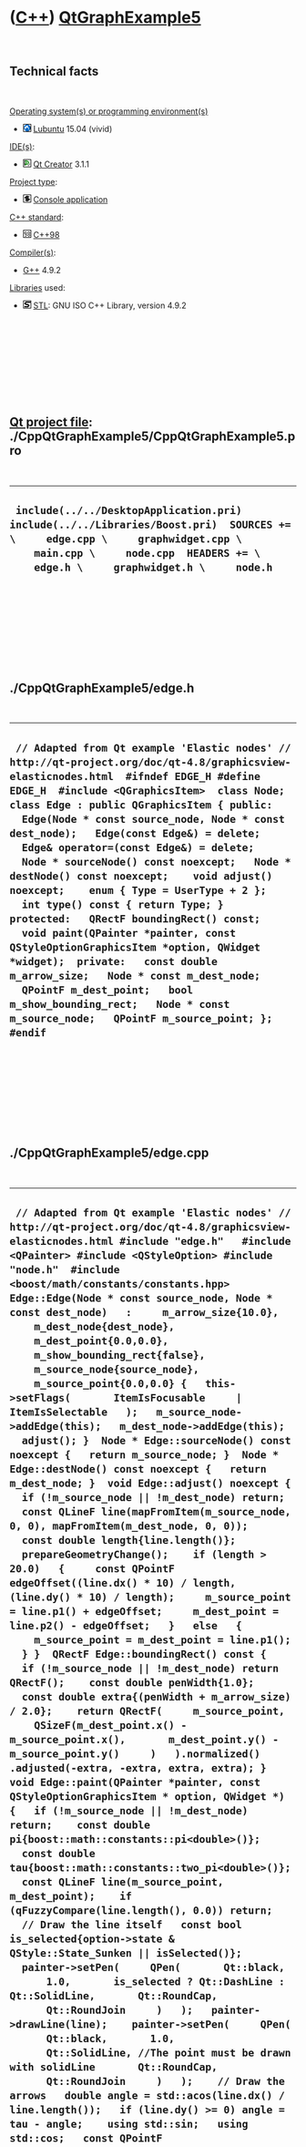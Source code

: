 
 

 

 

 

 

([C++](Cpp.md)) [QtGraphExample5](CppQtGraphExample5.md)
==========================================================

 

Technical facts
---------------

 

[Operating system(s) or programming environment(s)](CppOs.md)

-   ![Lubuntu](PicLubuntu.png) [Lubuntu](CppLubuntu.md) 15.04 (vivid)

[IDE(s)](CppIde.md):

-   ![Qt Creator](PicQtCreator.png) [Qt Creator](CppQtCreator.md) 3.1.1

[Project type](CppQtProjectType.md):

-   ![console](PicConsole.png) [Console
    application](CppConsoleApplication.md)

[C++ standard](CppStandard.md):

-   ![C++98](PicCpp98.png) [C++98](Cpp98.md)

[Compiler(s)](CppCompiler.md):

-   [G++](CppGpp.md) 4.9.2

[Libraries](CppLibrary.md) used:

-   ![STL](PicStl.png) [STL](CppStl.md): GNU ISO C++ Library, version
    4.9.2

 

 

 

 

 

[Qt project file](CppQtProjectFile.md): ./CppQtGraphExample5/CppQtGraphExample5.pro
------------------------------------------------------------------------------------

 

  ----------------------------------------------------------------------------------------------------------------------------------------------------------------------------------------------------------------------
  ` include(../../DesktopApplication.pri) include(../../Libraries/Boost.pri)  SOURCES += \     edge.cpp \     graphwidget.cpp \     main.cpp \     node.cpp  HEADERS += \     edge.h \     graphwidget.h \     node.h`
  ----------------------------------------------------------------------------------------------------------------------------------------------------------------------------------------------------------------------

 

 

 

 

 

./CppQtGraphExample5/edge.h
---------------------------

 

  ----------------------------------------------------------------------------------------------------------------------------------------------------------------------------------------------------------------------------------------------------------------------------------------------------------------------------------------------------------------------------------------------------------------------------------------------------------------------------------------------------------------------------------------------------------------------------------------------------------------------------------------------------------------------------------------------------------------------------------------------------------------------------------------------------------------------------------------------------------------------------------
  ` // Adapted from Qt example 'Elastic nodes' // http://qt-project.org/doc/qt-4.8/graphicsview-elasticnodes.html  #ifndef EDGE_H #define EDGE_H  #include <QGraphicsItem>  class Node;  class Edge : public QGraphicsItem { public:   Edge(Node * const source_node, Node * const dest_node);   Edge(const Edge&) = delete;   Edge& operator=(const Edge&) = delete;    Node * sourceNode() const noexcept;   Node * destNode() const noexcept;    void adjust() noexcept;    enum { Type = UserType + 2 };   int type() const { return Type; }  protected:   QRectF boundingRect() const;   void paint(QPainter *painter, const QStyleOptionGraphicsItem *option, QWidget *widget);  private:   const double m_arrow_size;   Node * const m_dest_node;   QPointF m_dest_point;   bool m_show_bounding_rect;   Node * const m_source_node;   QPointF m_source_point; };   #endif`
  ----------------------------------------------------------------------------------------------------------------------------------------------------------------------------------------------------------------------------------------------------------------------------------------------------------------------------------------------------------------------------------------------------------------------------------------------------------------------------------------------------------------------------------------------------------------------------------------------------------------------------------------------------------------------------------------------------------------------------------------------------------------------------------------------------------------------------------------------------------------------------------

 

 

 

 

 

./CppQtGraphExample5/edge.cpp
-----------------------------

 

  -------------------------------------------------------------------------------------------------------------------------------------------------------------------------------------------------------------------------------------------------------------------------------------------------------------------------------------------------------------------------------------------------------------------------------------------------------------------------------------------------------------------------------------------------------------------------------------------------------------------------------------------------------------------------------------------------------------------------------------------------------------------------------------------------------------------------------------------------------------------------------------------------------------------------------------------------------------------------------------------------------------------------------------------------------------------------------------------------------------------------------------------------------------------------------------------------------------------------------------------------------------------------------------------------------------------------------------------------------------------------------------------------------------------------------------------------------------------------------------------------------------------------------------------------------------------------------------------------------------------------------------------------------------------------------------------------------------------------------------------------------------------------------------------------------------------------------------------------------------------------------------------------------------------------------------------------------------------------------------------------------------------------------------------------------------------------------------------------------------------------------------------------------------------------------------------------------------------------------------------------------------------------------------------------------------------------------------------------------------------------------------------------------------------------------------------------------------------------------------------------------------------------------------------------------------------------------------------------------------------------------------------------------------------------------------------------------------------------------------------------------------------------------------------------------------------------------------------------------------------------------------------------------------------------------------------------------------------------------------------------------------------------------------------------------------------------------------------------------------------------------------------------------------------------------------------------------------------------------------------------------------------------------------------------------------------------------------------------------------------------------------------------------------------------------------------------------------------------------------------------------------------------------------------------------------------------------------------------------------------------------------------------------------------------------------------------------------------
  ` // Adapted from Qt example 'Elastic nodes' // http://qt-project.org/doc/qt-4.8/graphicsview-elasticnodes.html #include "edge.h"   #include <QPainter> #include <QStyleOption> #include "node.h"  #include <boost/math/constants/constants.hpp>  Edge::Edge(Node * const source_node, Node * const dest_node)   :     m_arrow_size{10.0},     m_dest_node{dest_node},     m_dest_point{0.0,0.0},     m_show_bounding_rect{false},     m_source_node{source_node},     m_source_point{0.0,0.0} {   this->setFlags(       ItemIsFocusable     | ItemIsSelectable   );   m_source_node->addEdge(this);   m_dest_node->addEdge(this);   adjust(); }  Node * Edge::sourceNode() const noexcept {   return m_source_node; }  Node * Edge::destNode() const noexcept {   return m_dest_node; }  void Edge::adjust() noexcept {   if (!m_source_node || !m_dest_node) return;    const QLineF line(mapFromItem(m_source_node, 0, 0), mapFromItem(m_dest_node, 0, 0));   const double length{line.length()};    prepareGeometryChange();    if (length > 20.0)   {     const QPointF edgeOffset((line.dx() * 10) / length, (line.dy() * 10) / length);     m_source_point = line.p1() + edgeOffset;     m_dest_point = line.p2() - edgeOffset;   }   else   {     m_source_point = m_dest_point = line.p1();   } }  QRectF Edge::boundingRect() const {   if (!m_source_node || !m_dest_node) return QRectF();    const double penWidth{1.0};   const double extra{(penWidth + m_arrow_size) / 2.0};    return QRectF(     m_source_point,     QSizeF(m_dest_point.x() - m_source_point.x(),       m_dest_point.y() - m_source_point.y()     )   ).normalized()    .adjusted(-extra, -extra, extra, extra); }  void Edge::paint(QPainter *painter, const QStyleOptionGraphicsItem * option, QWidget *) {   if (!m_source_node || !m_dest_node) return;    const double pi{boost::math::constants::pi<double>()};   const double tau{boost::math::constants::two_pi<double>()};     const QLineF line(m_source_point, m_dest_point);    if (qFuzzyCompare(line.length(), 0.0)) return;    // Draw the line itself   const bool is_selected{option->state & QStyle::State_Sunken || isSelected()};   painter->setPen(     QPen(       Qt::black,       1.0,       is_selected ? Qt::DashLine : Qt::SolidLine,       Qt::RoundCap,       Qt::RoundJoin     )   );   painter->drawLine(line);    painter->setPen(     QPen(       Qt::black,       1.0,       Qt::SolidLine, //The point must be drawn with solidLine       Qt::RoundCap,       Qt::RoundJoin     )   );    // Draw the arrows   double angle = std::acos(line.dx() / line.length());   if (line.dy() >= 0) angle = tau - angle;    using std::sin;   using std::cos;   const QPointF sourceArrowP1{m_source_point + QPointF(sin(angle + pi / 3.0) * m_arrow_size,cos(angle + pi / 3.0) * m_arrow_size)};   const QPointF sourceArrowP2{m_source_point + QPointF(sin(angle + pi - pi / 3.0) * m_arrow_size,cos(angle + pi - pi / 3.0) * m_arrow_size)};   const QPointF destArrowP1{m_dest_point + QPointF(sin(angle - pi / 3.0) * m_arrow_size,cos(angle - pi / 3.0) * m_arrow_size)};   const QPointF destArrowP2{m_dest_point + QPointF(sin(angle - pi + pi / 3.0) * m_arrow_size,cos(angle - pi + pi / 3.0) * m_arrow_size)};    painter->setBrush(Qt::black);   painter->drawPolygon(QPolygonF() << line.p1() << sourceArrowP1 << sourceArrowP2);   painter->drawPolygon(QPolygonF() << line.p2() << destArrowP1 << destArrowP2);    //Draw the bounding rectangle   if (m_show_bounding_rect)   {     painter->setBrush(QBrush(QColor(0,0,255,32)));     painter->setPen(QPen(QColor(0,0,255,64)));     painter->drawRect(this->boundingRect());   } }`
  -------------------------------------------------------------------------------------------------------------------------------------------------------------------------------------------------------------------------------------------------------------------------------------------------------------------------------------------------------------------------------------------------------------------------------------------------------------------------------------------------------------------------------------------------------------------------------------------------------------------------------------------------------------------------------------------------------------------------------------------------------------------------------------------------------------------------------------------------------------------------------------------------------------------------------------------------------------------------------------------------------------------------------------------------------------------------------------------------------------------------------------------------------------------------------------------------------------------------------------------------------------------------------------------------------------------------------------------------------------------------------------------------------------------------------------------------------------------------------------------------------------------------------------------------------------------------------------------------------------------------------------------------------------------------------------------------------------------------------------------------------------------------------------------------------------------------------------------------------------------------------------------------------------------------------------------------------------------------------------------------------------------------------------------------------------------------------------------------------------------------------------------------------------------------------------------------------------------------------------------------------------------------------------------------------------------------------------------------------------------------------------------------------------------------------------------------------------------------------------------------------------------------------------------------------------------------------------------------------------------------------------------------------------------------------------------------------------------------------------------------------------------------------------------------------------------------------------------------------------------------------------------------------------------------------------------------------------------------------------------------------------------------------------------------------------------------------------------------------------------------------------------------------------------------------------------------------------------------------------------------------------------------------------------------------------------------------------------------------------------------------------------------------------------------------------------------------------------------------------------------------------------------------------------------------------------------------------------------------------------------------------------------------------------------------------------------------------------

 

 

 

 

 

./CppQtGraphExample5/graphwidget.h
----------------------------------

 

  ---------------------------------------------------------------------------------------------------------------------------------------------------------------------------------------------------------------------------------------------------------------------------------------------------------------------------------------------------------------------------------------------------------------------------------------------------------------------------------------------------------------------------------------------------------------------------------------------------------------------------------------------------------------------------------------------------------------------------------------------------------------------------------------------------------------------------------------------------------------------------------------------------------------------------------------------------------------------
  ` // Adapted from Qt example 'Elastic nodes' // http://qt-project.org/doc/qt-4.8/graphicsview-elasticnodes.html  #ifndef GRAPHWIDGET_H #define GRAPHWIDGET_H  #include <QGraphicsView>  class Node;  class GraphWidget : public QGraphicsView {   Q_OBJECT  public:   GraphWidget(QWidget *parent = 0);   GraphWidget(const GraphWidget&) = delete;   GraphWidget& operator=(const GraphWidget&) = delete;    ///Create a new node. The Node* is managed by GraphWidget   Node* createNode() noexcept;    void itemMoved() noexcept;  public slots:   void shuffle() noexcept;   void zoomIn() noexcept;   void zoomOut() noexcept;  protected:   void keyPressEvent(QKeyEvent *event) noexcept override;   void timerEvent(QTimerEvent *event) noexcept override;   void wheelEvent(QWheelEvent *event) noexcept override;   void scaleView(qreal scaleFactor) noexcept;  private:   int m_timer_id;   Node * m_active_node; //The current active node };  #endif`
  ---------------------------------------------------------------------------------------------------------------------------------------------------------------------------------------------------------------------------------------------------------------------------------------------------------------------------------------------------------------------------------------------------------------------------------------------------------------------------------------------------------------------------------------------------------------------------------------------------------------------------------------------------------------------------------------------------------------------------------------------------------------------------------------------------------------------------------------------------------------------------------------------------------------------------------------------------------------------

 

 

 

 

 

./CppQtGraphExample5/graphwidget.cpp
------------------------------------

 

  -----------------------------------------------------------------------------------------------------------------------------------------------------------------------------------------------------------------------------------------------------------------------------------------------------------------------------------------------------------------------------------------------------------------------------------------------------------------------------------------------------------------------------------------------------------------------------------------------------------------------------------------------------------------------------------------------------------------------------------------------------------------------------------------------------------------------------------------------------------------------------------------------------------------------------------------------------------------------------------------------------------------------------------------------------------------------------------------------------------------------------------------------------------------------------------------------------------------------------------------------------------------------------------------------------------------------------------------------------------------------------------------------------------------------------------------------------------------------------------------------------------------------------------------------------------------------------------------------------------------------------------------------------------------------------------------------------------------------------------------------------------------------------------------------------------------------------------------------------------------------------------------------------------------------------------------------------------------------------------------------------------------------------------------------------------------------------------------------------------------------------------------------------------------------------------------------------------------------------------------------------------------------------------------------------------------------------------------------------------------------------------------------------------------------------------------------------------------------------------------------------------------------------------------------------------------------------------------------------------------------------------------------------------------------------------------------------------------------------------------------------------------------------------------------------------------------------------------------------------------------------------------------------------------------------------------------------------------------------------------------------------------------------------------------------------------------------------------------------------------------------------------------------------------------------------------------------------------------------------------------------------------------------------------------------------------------------------------------------------------------------------------------------------------------------------------------------------------------------------------------------------------------------------------------------------------------------------------------------------------------------------------------------------------------------------------------------------------------------------------------------------------------------------------------------------------------------------------------------------------------------------------------------------------------------------------------------------------------------------------------------------------------------------------------------------------------------------------------------------------------------------------------------------------------------------------------------------------------------------------------------------------------------------------------------------------------------------------------------------------------------------------------------------------------------------------
  ` // Adapted from Qt example 'Elastic nodes' // http://qt-project.org/doc/qt-4.8/graphicsview-elasticnodes.html  #include "graphwidget.h" #include <cmath>  #include <QGraphicsScene> #include <QKeyEvent>  #include "edge.h" #include "node.h"  GraphWidget::GraphWidget(QWidget *parent) : QGraphicsView(parent),   m_timer_id{0},   m_active_node{new Node(this)} {   QGraphicsScene * const scene = new QGraphicsScene(this);   scene->setItemIndexMember function(QGraphicsScene::NoIndex);   //Make the scene infinitely large   //scene->setSceneRect(-200, -200, 400, 400);   setScene(scene);   setCacheMode(CacheBackground);   setViewportUpdateMode(BoundingRectViewportUpdate);   setRenderHint(QPainter::Antialiasing);   setTransformationAnchor(AnchorUnderMouse);   scale(0.8, 0.8);   setMinimumSize(400, 400);   setWindowTitle(tr("Elastic Nodes"));    std::vector<Node*> nodes;   for (int y=-1; y!=2; ++y)   {     for (int x=-1; x!=2; ++x)     {       const auto node = createNode();       node->setPos(static_cast<double>(x) * 50.0, static_cast<double>(y) * 50.0);       nodes.push_back(node);     }    }   m_active_node = nodes[4];   scene->addItem(new Edge(nodes[0],nodes[1]));   scene->addItem(new Edge(nodes[0],nodes[3]));   scene->addItem(new Edge(nodes[1],nodes[2]));   scene->addItem(new Edge(nodes[1],nodes[4]));   scene->addItem(new Edge(nodes[2],nodes[5]));   scene->addItem(new Edge(nodes[3],nodes[4]));   scene->addItem(new Edge(nodes[3],nodes[6]));   scene->addItem(new Edge(nodes[4],nodes[5]));   scene->addItem(new Edge(nodes[4],nodes[7]));   scene->addItem(new Edge(nodes[5],nodes[8]));   scene->addItem(new Edge(nodes[6],nodes[7]));   scene->addItem(new Edge(nodes[7],nodes[8]));   m_active_node->setSelected(true); }  Node* GraphWidget::createNode() noexcept {   Node * const new_node{new Node(this)};   this->scene()->addItem(new_node);   return new_node; }  void GraphWidget::itemMoved() noexcept {   if (!m_timer_id)   {     m_timer_id = startTimer(1000 / 25);   } }  void GraphWidget::keyPressEvent(QKeyEvent *event) noexcept {   std::vector<Node*> nodes;   foreach(QGraphicsItem * const item, scene()->selectedItems())   {     Node * const node{dynamic_cast<Node*>(item)};     if (node) nodes.push_back(node);   }    switch (event->key())   {     case Qt::Key_Up:     {       foreach(Node * const node, nodes) { node->moveBy(0.0,-20.0); }     }     break;     case Qt::Key_Down:     {       foreach(Node * const node, nodes) { node->moveBy(0.0,20.0); }     }     break;     case Qt::Key_Left:     {       foreach(Node * const node, nodes) { node->moveBy(-20.0,0.0); }     }     break;     case Qt::Key_Right:     {       foreach(Node * const node, nodes) { node->moveBy(20,0); }     }     break;     case Qt::Key_Plus:       zoomIn();     break;     case Qt::Key_Minus:       zoomOut();     break;     case Qt::Key_Space:     case Qt::Key_Enter:       shuffle();     break;     default:       QGraphicsView::keyPressEvent(event);   } }  void GraphWidget::timerEvent(QTimerEvent *) noexcept {     QList<Node *> nodes;   foreach (QGraphicsItem *item, scene()->items())   {     if (Node * const node = qgraphicsitem_cast<Node *>(item))     {       nodes << node;     }   }   foreach (Node * const node, nodes)   {     node->calculateForces();   }    bool itemsMoved = false;   foreach (Node * const node, nodes)   {     if (node->advance())     itemsMoved = true;   }    if (!itemsMoved)   {     killTimer(m_timer_id);     m_timer_id = 0;   } }  void GraphWidget::wheelEvent(QWheelEvent *event) noexcept {   scaleView(std::pow(2.0, -event->delta() / 240.0)); }  void GraphWidget::scaleView(qreal scaleFactor) noexcept {   const double factor{     transform().scale(scaleFactor, scaleFactor)       .mapRect(QRectF(0.0, 0.0, 1.0, 1.0)).width()   };   if (factor < 0.07 || factor > 100.0) return;    scale(scaleFactor, scaleFactor); }  void GraphWidget::shuffle() noexcept {   foreach (QGraphicsItem * const item, scene()->items())   {     if (qgraphicsitem_cast<Node *>(item))     {       item->setPos(         static_cast<double>(-150 + (qrand() % 300)),         static_cast<double>(-150 + (qrand() % 300))       );     }   } }  void GraphWidget::zoomIn() noexcept {   scaleView(1.2); }  void GraphWidget::zoomOut() noexcept {   scaleView(1.0/1.2); }`
  -----------------------------------------------------------------------------------------------------------------------------------------------------------------------------------------------------------------------------------------------------------------------------------------------------------------------------------------------------------------------------------------------------------------------------------------------------------------------------------------------------------------------------------------------------------------------------------------------------------------------------------------------------------------------------------------------------------------------------------------------------------------------------------------------------------------------------------------------------------------------------------------------------------------------------------------------------------------------------------------------------------------------------------------------------------------------------------------------------------------------------------------------------------------------------------------------------------------------------------------------------------------------------------------------------------------------------------------------------------------------------------------------------------------------------------------------------------------------------------------------------------------------------------------------------------------------------------------------------------------------------------------------------------------------------------------------------------------------------------------------------------------------------------------------------------------------------------------------------------------------------------------------------------------------------------------------------------------------------------------------------------------------------------------------------------------------------------------------------------------------------------------------------------------------------------------------------------------------------------------------------------------------------------------------------------------------------------------------------------------------------------------------------------------------------------------------------------------------------------------------------------------------------------------------------------------------------------------------------------------------------------------------------------------------------------------------------------------------------------------------------------------------------------------------------------------------------------------------------------------------------------------------------------------------------------------------------------------------------------------------------------------------------------------------------------------------------------------------------------------------------------------------------------------------------------------------------------------------------------------------------------------------------------------------------------------------------------------------------------------------------------------------------------------------------------------------------------------------------------------------------------------------------------------------------------------------------------------------------------------------------------------------------------------------------------------------------------------------------------------------------------------------------------------------------------------------------------------------------------------------------------------------------------------------------------------------------------------------------------------------------------------------------------------------------------------------------------------------------------------------------------------------------------------------------------------------------------------------------------------------------------------------------------------------------------------------------------------------------------------------------------------------------------------------------------------

 

 

 

 

 

./CppQtGraphExample5/main.cpp
-----------------------------

 

  --------------------------------------------------------------------------------------------------------------------------------------------------------------------------------------------------------------------------------------------------------------------------------------------------------------------------------
  ` // Adapted from Qt example 'Elastic nodes' // http://qt-project.org/doc/qt-4.8/graphicsview-elasticnodes.html  #include <QApplication>  #include "graphwidget.h"  int main(int argc, char **argv) {   QApplication app(argc, argv);   GraphWidget * const widget{new GraphWidget};   widget->show();   return app.exec(); }`
  --------------------------------------------------------------------------------------------------------------------------------------------------------------------------------------------------------------------------------------------------------------------------------------------------------------------------------

 

 

 

 

 

./CppQtGraphExample5/node.h
---------------------------

 

  --------------------------------------------------------------------------------------------------------------------------------------------------------------------------------------------------------------------------------------------------------------------------------------------------------------------------------------------------------------------------------------------------------------------------------------------------------------------------------------------------------------------------------------------------------------------------------------------------------------------------------------------------------------------------------------------------------------------------------------------------------------------------------------------------------------------------------------------------------------------------------------------------------------------------------------------------------------------------------------------------------------------------------------------------------------------------------------------------------------------------------------------------------------------------------------------------------------------------------------------------------------------------------------------------------------------------------------------------------------------------------------------------------------------------------------------------------------------------------------------------------------------------------------------------------------
  ` // Adapted from Qt example 'Elastic nodes' // http://qt-project.org/doc/qt-4.8/graphicsview-elasticnodes.html #ifndef NODE_H #define NODE_H  #include <QGraphicsItem> #include <QList> #include <boost/signals2.hpp>  class Edge; class GraphWidget; class QGraphicsSceneMouseEvent;  class Node : public QGraphicsItem { public:   Node(GraphWidget *graphWidget);   Node(const Node&) = delete;   Node& operator=(const Node&) = delete;    void addEdge(Edge *edge) noexcept;   QList<Edge *> edges() const noexcept;    enum { Type = UserType + 1 };   int type() const noexcept override { return Type; }    void calculateForces() noexcept;   bool advance() noexcept;    QRectF boundingRect() const noexcept override;   QPainterPath shape() const noexcept override;   void paint(QPainter *painter, const QStyleOptionGraphicsItem *option, QWidget *widget) noexcept override;   void setShowBoundingRect(const bool show_bounding_rect) noexcept;    boost::signals2::signal<void(Node*)> m_signal_focus_changed;    protected:   QVariant itemChange(GraphicsItemChange change, const QVariant &value) noexcept override;    void focusInEvent(QFocusEvent *event) noexcept override;   void focusOutEvent(QFocusEvent *event) noexcept override;   void mousePressEvent(QGraphicsSceneMouseEvent *event) noexcept override;   void mouseReleaseEvent(QGraphicsSceneMouseEvent *event) noexcept override;    private:   QList<Edge*> m_edges;   GraphWidget * const m_graph;   QPointF m_new_pos;   bool m_show_bounding_rect; };  #endif`
  --------------------------------------------------------------------------------------------------------------------------------------------------------------------------------------------------------------------------------------------------------------------------------------------------------------------------------------------------------------------------------------------------------------------------------------------------------------------------------------------------------------------------------------------------------------------------------------------------------------------------------------------------------------------------------------------------------------------------------------------------------------------------------------------------------------------------------------------------------------------------------------------------------------------------------------------------------------------------------------------------------------------------------------------------------------------------------------------------------------------------------------------------------------------------------------------------------------------------------------------------------------------------------------------------------------------------------------------------------------------------------------------------------------------------------------------------------------------------------------------------------------------------------------------------------------

 

 

 

 

 

./CppQtGraphExample5/node.cpp
-----------------------------

 

  ----------------------------------------------------------------------------------------------------------------------------------------------------------------------------------------------------------------------------------------------------------------------------------------------------------------------------------------------------------------------------------------------------------------------------------------------------------------------------------------------------------------------------------------------------------------------------------------------------------------------------------------------------------------------------------------------------------------------------------------------------------------------------------------------------------------------------------------------------------------------------------------------------------------------------------------------------------------------------------------------------------------------------------------------------------------------------------------------------------------------------------------------------------------------------------------------------------------------------------------------------------------------------------------------------------------------------------------------------------------------------------------------------------------------------------------------------------------------------------------------------------------------------------------------------------------------------------------------------------------------------------------------------------------------------------------------------------------------------------------------------------------------------------------------------------------------------------------------------------------------------------------------------------------------------------------------------------------------------------------------------------------------------------------------------------------------------------------------------------------------------------------------------------------------------------------------------------------------------------------------------------------------------------------------------------------------------------------------------------------------------------------------------------------------------------------------------------------------------------------------------------------------------------------------------------------------------------------------------------------------------------------------------------------------------------------------------------------------------------------------------------------------------------------------------------------------------------------------------------------------------------------------------------------------------------------------------------------------------------------------------------------------------------------------------------------------------------------------------------------------------------------------------------------------------------------------------------------------------------------------------------------------------------------------------------------------------------------------------------------------------------------------------------------------------------------------------------------------------------------------------------------------------------------------------------------------------------------------------------------------------------------------------------------------------------------------------------------------------------------------------------------------------------------------------------------------------------------------------------------------------------------------------------------------------------------------------------------------------------------------------------------------------------------------------------------------------------------------------------------------------------------------------------------------------------------------------------------------------------------------------------------------------------------------------------------------------------------------------------------------------------------------------------------------------------------------------------------------------------------------------------------------------------------------------------------------
  ` // Adapted from Qt example 'Elastic nodes' // http://qt-project.org/doc/qt-4.8/graphicsview-elasticnodes.html  #include <QGraphicsScene> #include <QGraphicsSceneMouseEvent> #include <QPainter> #include <QStyleOption>  #include "edge.h" #include "node.h" #include "graphwidget.h"  Node::Node(GraphWidget *graphWidget)   :     m_signal_focus_changed{},     m_edges{},     m_graph(graphWidget),     m_new_pos{},     m_show_bounding_rect{false} {   setFlag(ItemIsMovable);   setFlag(ItemIsFocusable);   setFlag(ItemIsSelectable);   setFlag(ItemSendsGeometryChanges);   setCacheMode(DeviceCoordinateCache);   setZValue(-1); }  void Node::addEdge(Edge *edge) noexcept {   m_edges << edge;   edge->adjust(); }  bool Node::advance() noexcept {   if (m_new_pos == pos()) return false;    setPos(m_new_pos);   return true; }  QRectF Node::boundingRect() const noexcept {   const double adjust{2.0};   return QRectF(     -10.0 - adjust,     -10.0 - adjust,      23.0 + adjust,      23.0 + adjust    ); }  void Node::calculateForces() noexcept {   if (!scene() || scene()->mouseGrabberItem() == this)   {     m_new_pos = pos();     return;   }    // Sum up all forces pushing this item away   double xvel = 0.0;   double yvel = 0.0;   foreach (QGraphicsItem *item, scene()->items())   {     Node * const node = qgraphicsitem_cast<Node *>(item);      if (!node) continue;      const QPointF vec{mapToItem(node, 0.0, 0.0)};     const double dx{vec.x()};     const double dy{vec.y()};     const double l{2.0 * (dx * dx + dy * dy)};     if (l > 0.0)     {       xvel += (dx * 150.0) / l;       yvel += (dy * 150.0) / l;     }   }    // Now subtract all forces pulling items together   const double weight = static_cast<double>(m_edges.size() + 1) * 10.0;   foreach (Edge *edge, m_edges)   {     const QPointF vec       = edge->sourceNode() == this       ? mapToItem(edge->destNode(), 0, 0)       : mapToItem(edge->sourceNode(), 0, 0)     ;     xvel -= vec.x() / weight;     yvel -= vec.y() / weight;   }    if (qAbs(xvel) < 0.1 && qAbs(yvel) < 0.1)   {     xvel = yvel = 0.0;   }    const QRectF sceneRect = scene()->sceneRect();   m_new_pos = pos() + QPointF(xvel, yvel);   m_new_pos.setX(qMin(qMax(m_new_pos.x(), sceneRect.left() + 10), sceneRect.right() - 10));   m_new_pos.setY(qMin(qMax(m_new_pos.y(), sceneRect.top() + 10), sceneRect.bottom() - 10)); }  QList<Edge *> Node::edges() const noexcept {   return m_edges; }  void Node::focusInEvent(QFocusEvent *) noexcept {   m_signal_focus_changed(this); }  void Node::focusOutEvent(QFocusEvent *) noexcept {   m_signal_focus_changed(this); }  QVariant Node::itemChange(GraphicsItemChange change, const QVariant &value) noexcept {   switch (change) {     case ItemPositionHasChanged:     {       foreach (Edge *edge, m_edges)       edge->adjust();       m_graph->itemMoved();     }     break;     default:     break;   }    return QGraphicsItem::itemChange(change, value); }  void Node::mousePressEvent(QGraphicsSceneMouseEvent *event) noexcept {   update();   QGraphicsItem::mousePressEvent(event); }  void Node::mouseReleaseEvent(QGraphicsSceneMouseEvent *event) noexcept {   update();   QGraphicsItem::mouseReleaseEvent(event); }  void Node::paint(QPainter *painter, const QStyleOptionGraphicsItem *option, QWidget *) noexcept {   //Draw the shadow   painter->setPen(Qt::NoPen);   painter->setBrush(Qt::darkGray);   painter->drawEllipse(-7, -7, 20, 20);    QRadialGradient gradient(-3, -3, 10);    const bool is_selected{option->state & QStyle::State_Sunken     || this->isSelected() };   if (is_selected)   {     gradient.setCenter(3, 3);     gradient.setFocalPoint(3, 3);     gradient.setColorAt(1, QColor(Qt::lightGray).light(120));     gradient.setColorAt(0, QColor(Qt::darkGray).light(120));   }   else   {     gradient.setColorAt(0, Qt::lightGray);     gradient.setColorAt(1, Qt::darkGray);   }   painter->setBrush(gradient);    painter->setPen(     QPen(       Qt::black,       1.0, //pen width       is_selected ? Qt::DashLine : Qt::SolidLine     )   );   painter->drawEllipse(-10, -10, 20, 20);    //Draw the bounding rectangle   if (m_show_bounding_rect)   {     painter->setBrush(QBrush(QColor(255,0,0,32)));     painter->setPen(QPen(QColor(255,0,0,64)));     painter->drawRect(this->boundingRect());   } }  QPainterPath Node::shape() const noexcept {   QPainterPath path;   path.addEllipse(-10.0, -10.0, 20.0, 20.0);   return path; }`
  ----------------------------------------------------------------------------------------------------------------------------------------------------------------------------------------------------------------------------------------------------------------------------------------------------------------------------------------------------------------------------------------------------------------------------------------------------------------------------------------------------------------------------------------------------------------------------------------------------------------------------------------------------------------------------------------------------------------------------------------------------------------------------------------------------------------------------------------------------------------------------------------------------------------------------------------------------------------------------------------------------------------------------------------------------------------------------------------------------------------------------------------------------------------------------------------------------------------------------------------------------------------------------------------------------------------------------------------------------------------------------------------------------------------------------------------------------------------------------------------------------------------------------------------------------------------------------------------------------------------------------------------------------------------------------------------------------------------------------------------------------------------------------------------------------------------------------------------------------------------------------------------------------------------------------------------------------------------------------------------------------------------------------------------------------------------------------------------------------------------------------------------------------------------------------------------------------------------------------------------------------------------------------------------------------------------------------------------------------------------------------------------------------------------------------------------------------------------------------------------------------------------------------------------------------------------------------------------------------------------------------------------------------------------------------------------------------------------------------------------------------------------------------------------------------------------------------------------------------------------------------------------------------------------------------------------------------------------------------------------------------------------------------------------------------------------------------------------------------------------------------------------------------------------------------------------------------------------------------------------------------------------------------------------------------------------------------------------------------------------------------------------------------------------------------------------------------------------------------------------------------------------------------------------------------------------------------------------------------------------------------------------------------------------------------------------------------------------------------------------------------------------------------------------------------------------------------------------------------------------------------------------------------------------------------------------------------------------------------------------------------------------------------------------------------------------------------------------------------------------------------------------------------------------------------------------------------------------------------------------------------------------------------------------------------------------------------------------------------------------------------------------------------------------------------------------------------------------------------------------------------------------------------------------------------------------------

 

 

 

 

 

 

This page has been created by the [tool](Tools.md)
[CodeToHtml](ToolCodeToHtml.md)
